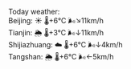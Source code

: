 Today weather:  
Beijing: ☀️   🌡️+6°C 🌬️↘11km/h  
Tianjin: 🌦   🌡️+3°C 🌬️↓11km/h  
Shijiazhuang: ☁️   🌡️+6°C 🌬️↓4km/h  
Tangshan: 🌦   🌡️+6°C 🌬️←5km/h  
